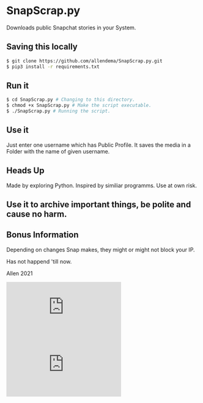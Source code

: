 # SnapScrap.py
Downloads public Snapchat stories in your System.

## Saving this locally
```bash
$ git clone https://github.com/allendema/SnapScrap.py.git
$ pip3 install -r requirements.txt
```

## Run it
```bash
$ cd SnapScrap.py # Changing to this directory.
$ chmod +x SnapScrap.py # Make the script executable.
$ ./SnapScrap.py # Running the script.
```
## Use it
Just enter one username which has Public Profile.
It saves the media in a Folder with the name of given username. 
## Heads Up
Made by exploring Python. Inspired by similiar programms. Use at own risk.

## Use it to archive important things, be polite and cause no harm.

## Bonus Information
Depending on changes Snap makes, they might or might not block your IP.

Has not happend 'till now.


Allen 2021


[![License: Apache License 2.0](https://img.shields.io/github/license/allendema/SnapScrap.py)](https://github.com/allendema/SnapScrap.py/blob/main/LICENSE)
![github commits](https://img.shields.io/github/last-commit/allendema/SnapScrap.py)
